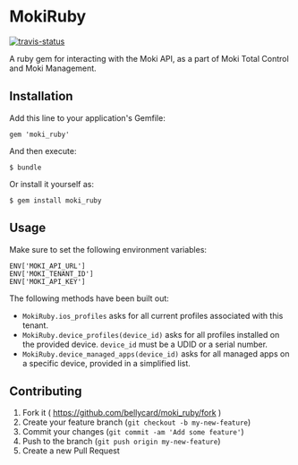 # MokiRuby

[![travis-status](https://travis-ci.org/bellycard/moki_ruby.svg)](https://travis-ci.org/bellycard/moki_ruby)

A ruby gem for interacting with the Moki API, as a part of Moki Total
Control and Moki Management.

## Installation

Add this line to your application's Gemfile:

    gem 'moki_ruby'

And then execute:

    $ bundle

Or install it yourself as:

    $ gem install moki_ruby

## Usage

Make sure to set the following environment variables:

```
ENV['MOKI_API_URL']
ENV['MOKI_TENANT_ID']
ENV['MOKI_API_KEY']
```

The following methods have been built out:

- `MokiRuby.ios_profiles` asks for all current profiles associated with this tenant.
- `MokiRuby.device_profiles(device_id)` asks for all profiles installed
  on the provided device. `device_id` must be a UDID or a serial number.
- `MokiRuby.device_managed_apps(device_id)` asks for all managed apps on
  a specific device, provided in a simplified list.

## Contributing

1. Fork it ( https://github.com/bellycard/moki_ruby/fork )
2. Create your feature branch (`git checkout -b my-new-feature`)
3. Commit your changes (`git commit -am 'Add some feature'`)
4. Push to the branch (`git push origin my-new-feature`)
5. Create a new Pull Request
